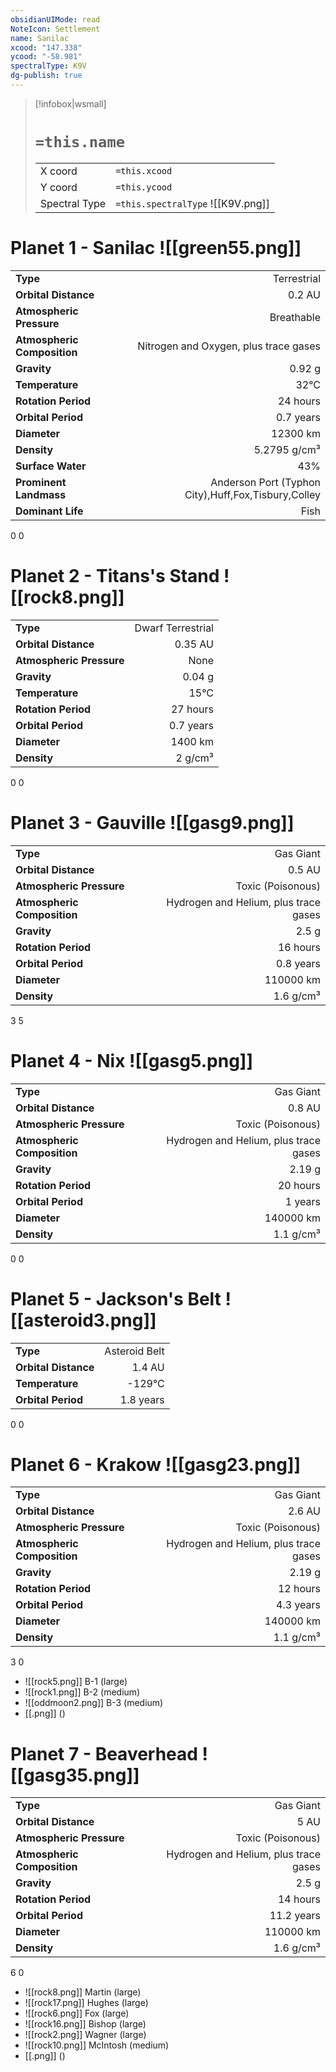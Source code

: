 ```yaml
---
obsidianUIMode: read
NoteIcon: Settlement
name: Sanilac
xcood: "147.338"
ycood: "-58.981"
spectralType: K9V
dg-publish: true
---
```

> [!infobox|wsmall]
> # `=this.name`
> | | |
> | - | - |
> | X coord | `=this.xcood` |
> | Y coord| `=this.ycood` |
> | Spectral Type | `=this.spectralType` ![[K9V.png]] |

# Planet 1 - Sanilac ![[green55.png]]
|                             |                           |
| --------------------------- | -------------------------:|
| **Type**                    |             Terrestrial |
| **Orbital Distance**        |   0.2 AU |
| **Atmospheric Pressure**    |       Breathable |
| **Atmospheric Composition** |      Nitrogen and Oxygen, plus trace gases |
| **Gravity**                 |        0.92 g |
| **Temperature**             |    32°C |
| **Rotation Period**         |  24 hours |
| **Orbital Period** | 0.7 years |
| **Diameter**                |      12300 km | 
| **Density**                 |    5.2795 g/cm³ |
| **Surface Water**           |           43% | 
| **Prominent Landmass**      |         Anderson Port (Typhon City),Huff,Fox,Tisbury,Colley | 
| **Dominant Life**           |         Fish |



0
0



# Planet 2 - Titans's Stand ![[rock8.png]]
|                             |                           |
| --------------------------- | -------------------------:|
| **Type**                    |             Dwarf Terrestrial |
| **Orbital Distance**        |   0.35 AU |
| **Atmospheric Pressure**    |       None |
| **Gravity**                 |        0.04 g |
| **Temperature**             |    15°C |
| **Rotation Period**         |  27 hours |
| **Orbital Period** | 0.7 years |
| **Diameter**                |      1400 km | 
| **Density**                 |    2 g/cm³ |



0
0



# Planet 3 - Gauville ![[gasg9.png]]
|                             |                           |
| --------------------------- | -------------------------:|
| **Type**                    |             Gas Giant |
| **Orbital Distance**        |   0.5 AU |
| **Atmospheric Pressure**    |       Toxic (Poisonous) |
| **Atmospheric Composition** |      Hydrogen and Helium, plus trace gases |
| **Gravity**                 |        2.5 g |
| **Rotation Period**         |  16 hours |
| **Orbital Period** | 0.8 years |
| **Diameter**                |      110000 km | 
| **Density**                 |    1.6 g/cm³ |



3
5



# Planet 4 - Nix ![[gasg5.png]]
|                             |                           |
| --------------------------- | -------------------------:|
| **Type**                    |             Gas Giant |
| **Orbital Distance**        |   0.8 AU |
| **Atmospheric Pressure**    |       Toxic (Poisonous) |
| **Atmospheric Composition** |      Hydrogen and Helium, plus trace gases |
| **Gravity**                 |        2.19 g |
| **Rotation Period**         |  20 hours |
| **Orbital Period** | 1 years |
| **Diameter**                |      140000 km | 
| **Density**                 |    1.1 g/cm³ |



0
0



# Planet 5 - Jackson's Belt ![[asteroid3.png]]
|                             |                           |
| --------------------------- | -------------------------:|
| **Type**                    |             Asteroid Belt |
| **Orbital Distance**        |   1.4 AU |
| **Temperature**             |    -129°C |
| **Orbital Period** | 1.8 years |



0
0



# Planet 6 - Krakow ![[gasg23.png]]
|                             |                           |
| --------------------------- | -------------------------:|
| **Type**                    |             Gas Giant |
| **Orbital Distance**        |   2.6 AU |
| **Atmospheric Pressure**    |       Toxic (Poisonous) |
| **Atmospheric Composition** |      Hydrogen and Helium, plus trace gases |
| **Gravity**                 |        2.19 g |
| **Rotation Period**         |  12 hours |
| **Orbital Period** | 4.3 years |
| **Diameter**                |      140000 km | 
| **Density**                 |    1.1 g/cm³ |



3
0

- ![[rock5.png]] B-1 (large)
- ![[rock1.png]] B-2 (medium)
- ![[oddmoon2.png]] B-3 (medium)
- [[.png]]  ()

# Planet 7 - Beaverhead ![[gasg35.png]]
|                             |                           |
| --------------------------- | -------------------------:|
| **Type**                    |             Gas Giant |
| **Orbital Distance**        |   5 AU |
| **Atmospheric Pressure**    |       Toxic (Poisonous) |
| **Atmospheric Composition** |      Hydrogen and Helium, plus trace gases |
| **Gravity**                 |        2.5 g |
| **Rotation Period**         |  14 hours |
| **Orbital Period** | 11.2 years |
| **Diameter**                |      110000 km | 
| **Density**                 |    1.6 g/cm³ |



6
0

- ![[rock8.png]] Martin (large)
- ![[rock17.png]] Hughes (large)
- ![[rock6.png]] Fox (large)
- ![[rock16.png]] Bishop (large)
- ![[rock2.png]] Wagner (large)
- ![[rock10.png]] McIntosh (medium)
- [[.png]]  ()

